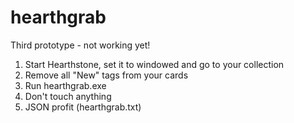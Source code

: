 # hearthgrab
Third prototype - not working yet!

1. Start Hearthstone, set it to windowed and go to your collection
2. Remove all "New" tags from your cards
3. Run hearthgrab.exe
4. Don't touch anything
5. JSON profit (hearthgrab.txt)
